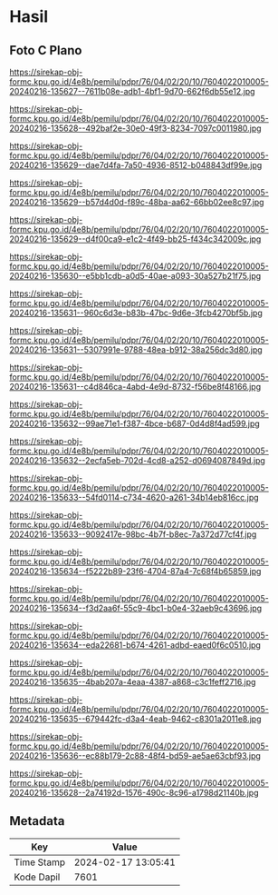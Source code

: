 # Hasil

## Foto C Plano

https://sirekap-obj-formc.kpu.go.id/4e8b/pemilu/pdpr/76/04/02/20/10/7604022010005-20240216-135627--7611b08e-adb1-4bf1-9d70-662f6db55e12.jpg

https://sirekap-obj-formc.kpu.go.id/4e8b/pemilu/pdpr/76/04/02/20/10/7604022010005-20240216-135628--492baf2e-30e0-49f3-8234-7097c0011980.jpg

https://sirekap-obj-formc.kpu.go.id/4e8b/pemilu/pdpr/76/04/02/20/10/7604022010005-20240216-135629--dae7d4fa-7a50-4936-8512-b048843df99e.jpg

https://sirekap-obj-formc.kpu.go.id/4e8b/pemilu/pdpr/76/04/02/20/10/7604022010005-20240216-135629--b57d4d0d-f89c-48ba-aa62-66bb02ee8c97.jpg

https://sirekap-obj-formc.kpu.go.id/4e8b/pemilu/pdpr/76/04/02/20/10/7604022010005-20240216-135629--d4f00ca9-e1c2-4f49-bb25-f434c342009c.jpg

https://sirekap-obj-formc.kpu.go.id/4e8b/pemilu/pdpr/76/04/02/20/10/7604022010005-20240216-135630--e5bb1cdb-a0d5-40ae-a093-30a527b21f75.jpg

https://sirekap-obj-formc.kpu.go.id/4e8b/pemilu/pdpr/76/04/02/20/10/7604022010005-20240216-135631--960c6d3e-b83b-47bc-9d6e-3fcb4270bf5b.jpg

https://sirekap-obj-formc.kpu.go.id/4e8b/pemilu/pdpr/76/04/02/20/10/7604022010005-20240216-135631--5307991e-9788-48ea-b912-38a256dc3d80.jpg

https://sirekap-obj-formc.kpu.go.id/4e8b/pemilu/pdpr/76/04/02/20/10/7604022010005-20240216-135631--c4d846ca-4abd-4e9d-8732-f56be8f48166.jpg

https://sirekap-obj-formc.kpu.go.id/4e8b/pemilu/pdpr/76/04/02/20/10/7604022010005-20240216-135632--99ae71e1-f387-4bce-b687-0d4d8f4ad599.jpg

https://sirekap-obj-formc.kpu.go.id/4e8b/pemilu/pdpr/76/04/02/20/10/7604022010005-20240216-135632--2ecfa5eb-702d-4cd8-a252-d0694087849d.jpg

https://sirekap-obj-formc.kpu.go.id/4e8b/pemilu/pdpr/76/04/02/20/10/7604022010005-20240216-135633--54fd0114-c734-4620-a261-34b14eb816cc.jpg

https://sirekap-obj-formc.kpu.go.id/4e8b/pemilu/pdpr/76/04/02/20/10/7604022010005-20240216-135633--9092417e-98bc-4b7f-b8ec-7a372d77cf4f.jpg

https://sirekap-obj-formc.kpu.go.id/4e8b/pemilu/pdpr/76/04/02/20/10/7604022010005-20240216-135634--f5222b89-23f6-4704-87a4-7c68f4b65859.jpg

https://sirekap-obj-formc.kpu.go.id/4e8b/pemilu/pdpr/76/04/02/20/10/7604022010005-20240216-135634--f3d2aa6f-55c9-4bc1-b0e4-32aeb9c43696.jpg

https://sirekap-obj-formc.kpu.go.id/4e8b/pemilu/pdpr/76/04/02/20/10/7604022010005-20240216-135634--eda22681-b674-4261-adbd-eaed0f6c0510.jpg

https://sirekap-obj-formc.kpu.go.id/4e8b/pemilu/pdpr/76/04/02/20/10/7604022010005-20240216-135635--4bab207a-4eaa-4387-a868-c3c1feff2716.jpg

https://sirekap-obj-formc.kpu.go.id/4e8b/pemilu/pdpr/76/04/02/20/10/7604022010005-20240216-135635--679442fc-d3a4-4eab-9462-c8301a2011e8.jpg

https://sirekap-obj-formc.kpu.go.id/4e8b/pemilu/pdpr/76/04/02/20/10/7604022010005-20240216-135636--ec88b179-2c88-48f4-bd59-ae5ae63cbf93.jpg

https://sirekap-obj-formc.kpu.go.id/4e8b/pemilu/pdpr/76/04/02/20/10/7604022010005-20240216-135628--2a74192d-1576-490c-8c96-a1798d21140b.jpg


## Metadata

| Key        | Value               |
| ---------- | ------------------- |
| Time Stamp | 2024-02-17 13:05:41 |
| Kode Dapil | 7601                |



